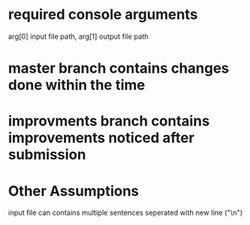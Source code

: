 # required console arguments #

arg[0] input file path,
arg[1] output file path

# master branch contains changes done within the time #


# improvments branch contains improvements noticed after submission #


# Other Assumptions #
input file can contains multiple sentences seperated with new line ("\n")
